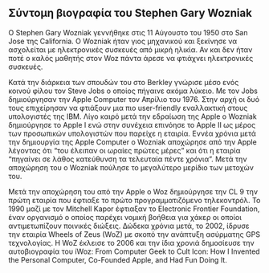 ## Σύντομη βιογραφία του Stephen Gary Wozniak

O Stephen Gary Wozniak γεννήθηκε στις 11 Αύγουστο του 1950 στο San Jose της California. O Wozniak ήταν γιος μηχανικού και ξεκίνησε να ασχολείται με ηλεκτρονικές συσκευές από μικρή ηλικία.  Αν και δεν ήταν ποτέ ο καλός μαθητής στoν Woz πάντα άρεσε να φτιάχνει ηλεκτρονικές συσκευές.  

Κατά την διάρκεια των σπουδών του στο Berkley γνώρισε μέσο ενός κοινού φίλου τον Steve Jobs ο οποίος πήγαινε ακόμα λύκειο. Με τον Jobs δημιούργησαν την Apple Computer τον Απρίλιο του 1976. Στην αρχή οι δυό τους επιχείρησαν να φτιάξουν μια πιο user-friendly εναλλακτική στους υπολογιστές της IBM.  Λίγο καιρό μετά την εδραίωση της Apple o Wozniak δημιούργησε το Apple I ενώ στην συνέχεια επινόησε το Apple II ως μέρος των προσωπικών υπολογιστών που παρείχε η εταιρία. Εννέα χρόνια μετά την δημιουργία της Apple Computer ο Wozniak αποχώρησε από την Apple λέγοντας ότι “του έλειπαν οι ωραίες πρώτες μέρες” και ότι η εταιρία “πηγαίνει σε λάθος κατεύθυνση τα τελευταία πέντε χρόνια”. Μετά την αποχώρηση του ο Wozniak πούλησε το μεγαλύτερο μερίδιο των μετοχών του.  

Μετά την αποχώρηση του από την Apple ο Woz δημιούργησε την CL 9 την πρώτη εταιρία που έφτιαξε το πρώτο προγραμματιζόμενο τηλεκοντρόλ. Το 1990 μαζί με τον Mitchell Kapor έφτιαξαν το Electronic Frontier Foundation, έναν οργανισμό ο οποίος παρέχει νομική βοήθεια για χάκερ οι οποίοι αντιμετωπίζουν ποινικές διώξεις. Δώδεκα χρόνια μετά, το 2002, ίδρυσε την εταιρία Wheels of Zeus (WoZ) με σκοπό την ανάπτυξη ασύρματης GPS τεχνολογίας. Η WoZ έκλεισε το 2006 και την ίδια χρονιά δημοσίευσε την αυτοβιογραφία του iWoz: From Computer Geek to Cult Icon: How I Invented the Personal Computer, Co-Founded Apple, and Had Fun Doing It.  

 

